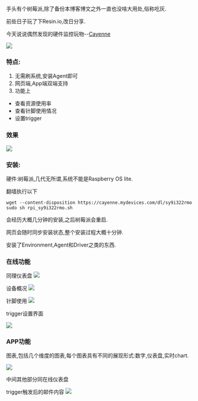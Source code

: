 手头有个树莓派,除了备份本博客博文之外一直也没啥大用处,俗称吃灰.

前些日子玩了下Resin.io,改日分享.

今天说说偶然发现的硬件监控玩物--[Cayenne](https://www.cayenne-mydevices.com)

![](http://7xqjx7.com1.z0.glb.clouddn.com/image/Screen%20Shot%202016-03-03%20at%2002.21.04.png?imageView2/2/h/600)

### 特点: 

1. 无需刷系统,安装Agent即可
2. 网页端,App端双端支持
3. 功能上 
  * 查看资源使用率 
  * 查看针脚使用情况 
  * 设置trigger 


### 效果

![](http://7xqjx7.com1.z0.glb.clouddn.com/image/Screen%20Shot%202016-03-03%20at%2002.05.13.png?imageView2/2/h/600)

### 安装:

硬件:树莓派,几代无所谓,系统不能是Raspberry OS lite.

翻墙执行以下
```
wget --content-disposition https://cayenne.mydevices.com/dl/sy9i322rmo
sudo sh rpi_sy9i322rmo.sh
```
会经历大概几分钟的安装,之后树莓派会重启. 

网页会随时同步安装状态,整个安装过程大概十分钟. 

安装了Environment,Agent和Driver之类的东西.

### 在线功能

同理仪表盘
![](http://7xqjx7.com1.z0.glb.clouddn.com/image/Screen%20Shot%202016-03-03%20at%2002.05.13.png?imageView2/2/h/600)

设备概况
![](http://7xqjx7.com1.z0.glb.clouddn.com/image/Screen%20Shot%202016-03-03%20at%2002.05.24.png?imageView2/2/h/600)

针脚使用
![](http://7xqjx7.com1.z0.glb.clouddn.com/image/Screen%20Shot%202016-03-03%20at%2002.05.28.png?imageView2/2/h/600)

trigger设置界面

![](http://7xqjx7.com1.z0.glb.clouddn.com/image/Screen%20Shot%202016-03-03%20at%2002.05.36.png?imageView2/2/h/600)
### APP功能

图表,包括几个维度的图表,每个图表具有不同的展现形式:数字,仪表盘,实时chart.

![](http://7xqjx7.com1.z0.glb.clouddn.com/image/IMG_3535.PNG?imageView2/2/h/600)

中间其他部分同在线仪表盘

trigger触发后的邮件内容
![](http://7xqjx7.com1.z0.glb.clouddn.com/image/IMG_3543.PNG?imageView2/2/h/600)



